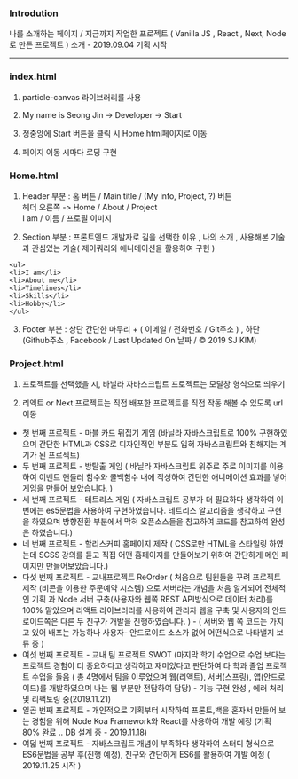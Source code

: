 ### Introdution

나를 소개하는 페이지 / 지금까지 작업한 프로젝트 ( Vanilla JS , React , Next, Node로 만든 프로젝트 ) 소개 - 2019.09.04 기획 시작

---

### index.html

1. particle-canvas 라이브러리를 사용

2. My name is Seong Jin -> Developer -> Start

3. 정중앙에 Start 버튼을 클릭 시 Home.html페이지로 이동

4. 페이지 이동 시마다 로딩 구현

### Home.html

1. Header 부분 : 홈 버튼 / Main title / (My info, Project, ?) 버튼  
   헤더 오른쪽 -> Home / About / Project  
   I am / 이름 / 프로필 이미지

2. Section 부분 : 프론트엔드 개발자로 길을 선택한 이유 , 나의 소개 , 사용해본 기술과 관심있는 기술( 제이쿼리와 애니메이션을 활용하여 구현 )

```
<ul>
<li>I am</li>
<li>About me</li>
<li>Timelines</li>
<li>Skills</li>
<li>Hobby</li>
</ul>
```

3. Footer 부분 : 상단 간단한 마무리 + ( 이메일 / 전화번호 / Git주소 ) , 하단 (Github주소 , Facebook / Last Updated On 날짜 / © 2019 SJ KIM)

### Project.html

1. 프로젝트를 선택했을 시, 바닐라 자바스크립트 프로젝트는 모달창 형식으로 띄우기

2. 리액트 or Next 프로젝트는 직접 배포한 프로젝트를 직접 작동 해볼 수 있도록 url 이동

<ul>
<li>첫 번째 프로젝트 - 마블 카드 뒤집기 게임 (바닐라 자바스크립트로 100% 구현하였으며 간단한 HTML과 CSS로 디자인적인 부분도 입혀 자바스크립트와 친해지는 계기가 된 프로젝트)</li>
<li>두 번째 프로젝트 - 방탈출 게임 ( 바닐라 자바스크립트 위주로 주로 이미지를 이용하여 이벤트 핸들러 함수와 콜백함수 내에 작성하여  간단한 애니메이션 효과를 넣어 게임을 만들어 보았습니다. ) </li>
<li>세 번째 프로젝트 - 테트리스 게임 ( 자바스크립트 공부가 더 필요하다 생각하여 이번에는 es5문법을 사용하여 구현하였습니다. 테트리스 알고리즘을 생각하고 구현을 하였으며 방향전환 부분에서 막혀 오픈소스들을 참고하여 코드를 참고하여 완성은 하였습니다.)</li>
<li>네 번째 프로젝트 - 할리스커피 홈페이지 제작 ( CSS로만 HTML을 스타일링 하였는데 SCSS 강의를 듣고 직접 어떤 홈페이지를 만들어보기 위하여 간단하게 메인 페이지만 만들어보았습니다.) </li>
<li>다섯 번째 프로젝트 - 교내프로젝트 ReOrder ( 처음으로 팀원들을 꾸려 프로젝트 제작 (비콘을 이용한 주문예약 시스템) 으로 서버라는 개념을 처음 알게되어 전체적인 기획 과 Node 서버 구축(사용자와 웹쪽 REST API방식으로 데이터 처리)를 100% 맡았으며 리액트 라이브러리를 사용하여 관리자 웹을 구축 및 사용자의 안드로이드쪽은 다른 두 친구가 개발을 진행하였습니다. ) -  ( 서버와 웹 쪽 코드는 가지고 있어 배포는 가능하나 사용자- 안드로이드 소스가 없어 어떤식으로 나타낼지 보류 중 )</li>
<li>여섯 번째 프로젝트 - 교내 팀 프로젝트 SWOT (마지막 학기 수업으로 수업 보다는 프로젝트 경험이 더 중요하다고 생각하고 재미있다고 판단하여 타 학과 졸업 프로젝트 수업을 들음 ( 총 4명에서 팀을 이루었으며 웹(리액트), 서버(스프링), 앱(안드로이드)를 개발하였으며 나는 웹 부분만 전담하여 담당) - 기능 구현 완성 , 에러 처리 및 리팩토링 중(2019.11.21)</li>
<li>일곱 번째 프로젝트 - 개인적으로 기획부터 시작하여 프론트,백을 혼자서 만들어 보는 경험을 위해 Node Koa Framework와 React를 사용하여 개발 예정 (기획 80% 완료 .. DB 설계 중 - 2019.11.18)</li>
<li>여덟 번째 프로젝트 - 자바스크립트 개념이 부족하다 생각하여 스터디 형식으로  ES6문법을 공부 후(진행 예정), 친구와 간단하게 ES6를 활용하여 개발 예정 ( 2019.11.25 시작 )</li>
</ul>
